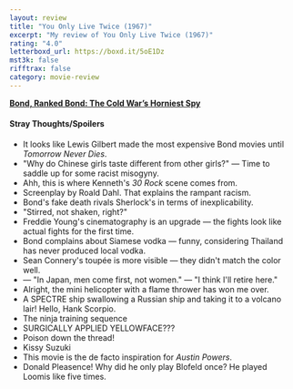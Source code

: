 ```yaml
---
layout: review
title: "You Only Live Twice (1967)"
excerpt: "My review of You Only Live Twice (1967)"
rating: "4.0"
letterboxd_url: https://boxd.it/5oE1Dz
mst3k: false
rifftrax: false
category: movie-review
---
```


<b><a href="https://boxd.it/r6gwI">Bond, Ranked Bond: The Cold War’s Horniest Spy</a></b>

#### Stray Thoughts/Spoilers

- It looks like Lewis Gilbert made the most expensive Bond movies until <i>Tomorrow Never Dies</i>.
- "Why do Chinese girls taste different from other girls?" — Time to saddle up for some racist misogyny.
- Ahh, this is where Kenneth's <i>30 Rock</i> scene comes from.
- Screenplay by Roald Dahl. That explains the rampant racism.
- Bond's fake death rivals Sherlock's in terms of inexplicability.
- "Stirred, not shaken, right?"
- Freddie Young's cinematography is an upgrade — the fights look like actual fights for the first time.
- Bond complains about Siamese vodka — funny, considering Thailand has never produced local vodka.
- Sean Connery's toupée is more visible — they didn't match the color well.
- — "In Japan, men come first, not women." — "I think I'll retire here."
- Alright, the mini helicopter with a flame thrower has won me over.
- A SPECTRE ship swallowing a Russian ship and taking it to a volcano lair! Hello, Hank Scorpio.
- The ninja training sequence
- SURGICALLY APPLIED YELLOWFACE???
- Poison down the thread!
- Kissy Suzuki
- This movie is the de facto inspiration for <i>Austin Powers</i>.
- Donald Pleasence! Why did he only play Blofeld once? He played Loomis like five times.
